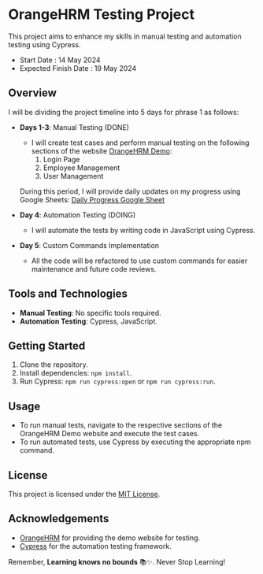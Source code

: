 # OrangeHRM Testing Project

This project aims to enhance my skills in manual testing and automation testing using Cypress.
- Start Date : 14 May 2024
- Expected Finish Date : 19 May 2024

## Overview
I will be dividing the project timeline into 5 days for phrase 1 as follows:

- **Days 1-3**: Manual Testing (DONE)
  - I will create test cases and perform manual testing on the following sections of the website [OrangeHRM Demo](https://opensource-demo.orangehrmlive.com/):
    1. Login Page
    2. Employee Management
    3. User Management
  
  During this period, I will provide daily updates on my progress using Google Sheets: [Daily Progress Google Sheet](https://docs.google.com/spreadsheets/d/1YxN_X6JDM55k5ZXmVaFoK4mQPrG93oSRKqtHK0cI_RI/edit?usp=sharing)

- **Day 4**: Automation Testing (DOING)
  - I will automate the tests by writing code in JavaScript using Cypress.

- **Day 5**: Custom Commands Implementation
  - All the code will be refactored to use custom commands for easier maintenance and future code reviews.

## Tools and Technologies
- **Manual Testing**: No specific tools required.
- **Automation Testing**: Cypress, JavaScript.

## Getting Started
1. Clone the repository.
2. Install dependencies: `npm install`.
3. Run Cypress: `npm run cypress:open` or `npm run cypress:run`.

## Usage
- To run manual tests, navigate to the respective sections of the OrangeHRM Demo website and execute the test cases.
- To run automated tests, use Cypress by executing the appropriate npm command.

## License
This project is licensed under the [MIT License](LICENSE).

## Acknowledgements
- [OrangeHRM](https://opensource-demo.orangehrmlive.com/) for providing the demo website for testing.
- [Cypress](https://www.cypress.io/) for the automation testing framework.

Remember, **Learning knows no bounds** 📚✨. Never Stop Learning!
